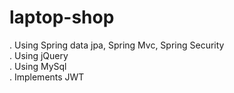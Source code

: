 # laptop-shop
. Using Spring data jpa, Spring Mvc, Spring Security <br>
. Using jQuery<br>
. Using MySql<br>
. Implements JWT<br>
